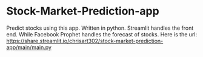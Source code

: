 # Stock-Market-Prediction-app
Predict stocks using this app. Written in python. Streamlit handles the front end. While Facebook Prophet handles the forecast of stocks. 
Here is the url: https://share.streamlit.io/chrisart302/stock-market-prediction-app/main/main.py

